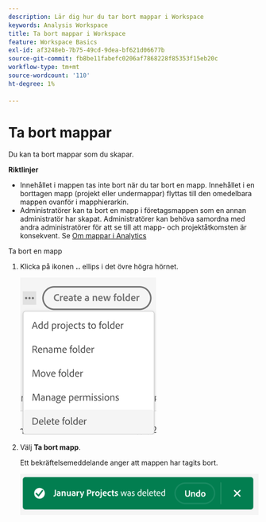 ```yaml
---
description: Lär dig hur du tar bort mappar i Workspace
keywords: Analysis Workspace
title: Ta bort mappar i Workspace
feature: Workspace Basics
exl-id: af3248eb-7b75-49cd-9dea-bf621d06677b
source-git-commit: fb8be11fabefc0206af7868228f85353f15eb20c
workflow-type: tm+mt
source-wordcount: '110'
ht-degree: 1%

---
```


# Ta bort mappar

Du kan ta bort mappar som du skapar.

**Riktlinjer**

* Innehållet i mappen tas inte bort när du tar bort en mapp. Innehållet i en borttagen mapp (projekt eller undermappar) flyttas till den omedelbara mappen ovanför i mapphierarkin.
* Administratörer kan ta bort en mapp i företagsmappen som en annan administratör har skapat. Administratörer kan behöva samordna med andra administratörer för att se till att mapp- och projektåtkomsten är konsekvent. Se [Om mappar i Analytics](/help/analyze/analysis-workspace/build-workspace-project/workspace-folders/about-folders.md)

Ta bort en mapp

1. Klicka på ikonen **..** ellips i det övre högra hörnet.

   ![](/help/analyze/analysis-workspace/build-workspace-project/assets/select-delete-folder.png)

2. Välj **Ta bort mapp**.

   Ett bekräftelsemeddelande anger att mappen har tagits bort.

   ![](/help/analyze/analysis-workspace/build-workspace-project/assets/deleted-folder.png)
